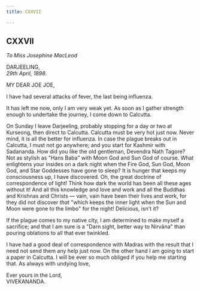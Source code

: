 ```yaml
---
title: CXXVII

---
```





  

  


## CXXVII

*To Miss Josephine MacLeod*

DARJEELING,  
*29th April, 1898*.

MY DEAR JOE JOE,

I have had several attacks of fever, the last being influenza.

It has left me now, only I am very weak yet. As soon as I gather
strength enough to undertake the journey, I come down to Calcutta.

On Sunday I leave Darjeeling, probably stopping for a day or two at
Kurseong, then direct to Calcutta. Calcutta must be very hot just now.
Never mind, it is all the better for influenza. In case the plague
breaks out in Calcutta, I must not go anywhere; and you start for
Kashmir with Sadananda. How did you like the old gentleman, Devendra
Nath Tagore? Not as stylish as "Hans Baba" with Moon God and Sun God of
course. What enlightens your insides on a dark night when the Fire God,
Sun God, Moon God, and Star Goddesses have gone to sleep? It is hunger
that keeps my consciousness up, I have discovered. Oh, the great
doctrine of correspondence of light! Think how dark the world has been
all these ages without it! And all this knowledge and love and work and
all the Buddhas and Krishnas and Christs — vain, vain have been their
lives and work, for they did not discover *that* "which keeps the inner
light when the Sun and Moon were gone to the limbo" for the night!
Delicious, isn't it?

If the plague comes to my native city, I am determined to make myself a
sacrifice; and that I am sure is a "Darn sight, better way to Nirvâna"
than pouring oblations to all that ever twinkled.

I have had a good deal of correspondence with Madras with the result
that I need not send them any help just now. On the other hand I am
going to start a paper in Calcutta. I will be ever so much obliged if
you help me starting that. As always with undying love,

Ever yours in the Lord,  
VIVEKANANDA.


